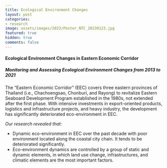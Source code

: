 ```yaml
---
title: Ecological Environment Changes 
layout: post
categories:
- research
image: assets/images/2023/Poster_NTC_20230123.jpg
featured: true
hidden: true
comments: false
---
```


#### Ecological Environment Changes in Eastern Economic Corridor
##### Monitoring and Assessing Ecological Environment Changes from 2013 to 2021


The “Eastern Economic Corridor” (EEC) covers three eastern provinces of Thailand (i.e., Chachoengsao, Chonburi, and Rayong) to revitalize Eastern Seaboard Development Program established in the 1980s, not extended after the first phase.
With intensive investments in export-oriented products, logistics and infrastructure projects, and heavy industry, the development has significantly deteriorated eco-environment in EEC. 

<i> Our research revealed that: </i>

* Dynamic eco-environment in EEC over the past decade with poor environment located along the coastal city chain. It tends to be deteriorated significantly. 
* Eco-environment dynamics are controlled by a group of static and dynamic elements, in which land use change, infrastructures, and climatic elements are the most important factors. 




